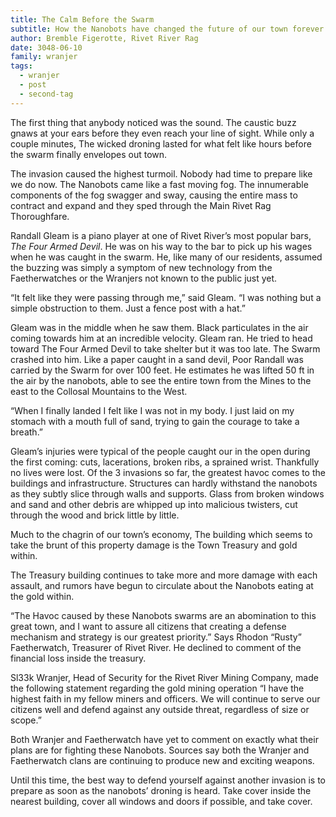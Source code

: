 ```yaml
---
title: The Calm Before the Swarm
subtitle: How the Nanobots have changed the future of our town forever
author: Bremble Figerotte, Rivet River Rag
date: 3048-06-10
family: wranjer
tags:
  - wranjer
  - post
  - second-tag
---
```


The first thing that anybody noticed was the sound. The caustic buzz gnaws at your ears before they even reach your line of sight. While only a couple minutes, The wicked droning lasted for what felt like hours before the swarm finally envelopes out town.

The invasion caused the highest turmoil. Nobody had time to prepare like we do now. The Nanobots came like a fast moving fog. The innumerable components of the fog swagger and sway, causing the entire mass to contract and expand and they sped through the Main Rivet Rag Thoroughfare.

Randall Gleam is a piano player at one of Rivet River’s most popular bars, _The Four Armed Devil_. He was on his way to the bar to pick up his wages when he was caught in the swarm. He, like many of our residents, assumed the buzzing was simply a symptom of new technology from the Faetherwatches or the Wranjers not known to the public just yet.

“It felt like they were passing through me,” said Gleam. “I was nothing but a simple obstruction to them. Just a fence post with a hat.”

Gleam was in the middle when he saw them. Black particulates in the air coming towards him at an incredible velocity. Gleam ran. He tried to head toward The Four Armed Devil to take shelter but it was too late. The Swarm crashed into him. Like a paper caught in a sand devil, Poor Randall was carried by the Swarm for over 100 feet. He estimates he was lifted 50 ft in the air by the nanobots, able to see the entire town from the Mines to the east to the Collosal Mountains to the West.

“When I finally landed I felt like I was not in my body. I just laid on my stomach with a mouth full of sand, trying to gain the courage to take a breath.”

Gleam’s injuries were typical of the people caught our in the open during the first coming: cuts, lacerations, broken ribs, a sprained wrist. Thankfully no lives were lost. Of the 3 invasions so far, the greatest havoc comes to the buildings and infrastructure. Structures can hardly withstand the nanobots as they subtly slice through walls and supports. Glass from broken windows and sand and other debris are whipped up into malicious twisters, cut through the wood and brick little by little.

Much to the chagrin of our town’s economy, The building which seems to take the brunt of this property damage is the Town Treasury and gold within.

The Treasury building continues to take more and more damage with each assault, and rumors have begun to circulate about the Nanobots eating at the gold within.

“The Havoc caused by these Nanobots swarms are an abomination to this great town, and I want to assure all citizens that creating a defense mechanism and strategy is our greatest priority.” Says Rhodon “Rusty” Faetherwatch, Treasurer of Rivet River. He declined to comment of the financial loss inside the treasury.

Sl33k Wranjer, Head of Security for the Rivet River Mining Company, made the following statement regarding the gold mining operation “I have the highest faith in my fellow miners and officers. We will continue to serve our citizens well and defend against any outside threat, regardless of size or scope.”

Both Wranjer and Faetherwatch have yet to comment on exactly what their plans are for fighting these Nanobots. Sources say both the Wranjer and Faetherwatch clans are continuing to produce new and exciting weapons.

Until this time, the best way to defend yourself against another invasion is to prepare as soon as the nanobots’ droning is heard. Take cover inside the nearest building, cover all windows and doors if possible, and take cover.
